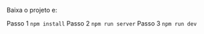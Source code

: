 Baixa o projeto e: 

Passo 1 ```npm install```
Passo 2 ```npm run server```
Passo 3 ```npm run dev```
